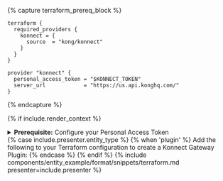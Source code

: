 {% capture terraform_prereq_block %}
```hcl
terraform {
  required_providers {
    konnect = {
      source  = "kong/konnect"
    }
  }
}

provider "konnect" {
  personal_access_token = "$KONNECT_TOKEN"
  server_url            = "https://us.api.konghq.com/"
}
```
{% endcapture %}

{% if include.render_context %}
<div class="bg-secondary shadow-primary rounded-md flex flex-col text-sm">
  <details class="py-3 px-5 flex gap-1 border-b border-primary/5">
    <summary class="text-primary list-none"><strong>Prerequisite:</strong> Configure your Personal Access Token<span class="fa fa-chevron-down float-right text-terciary"></span></summary>
    <div class="mt-2">
      {{ terraform_prereq_block | markdownify }}
    </div>
  </details>
</div>
{% case include.presenter.entity_type %}
{% when 'plugin' %}
  Add the following to your Terraform configuration to create a Konnect Gateway Plugin:
{% endcase %}
{% endif %}
{% include components/entity_example/format/snippets/terraform.md presenter=include.presenter %}
